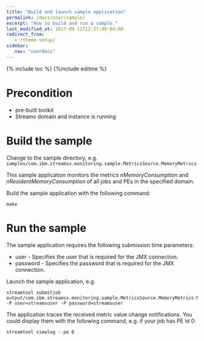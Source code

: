 ```yaml
---
title: "Build and launch sample application"
permalink: /docs/user/sample/
excerpt: "How to build and run a sample."
last_modified_at: 2017-09-11T12:37:48-04:00
redirect_from:
   - /theme-setup/
sidebar:
   nav: "userdocs"
---
```

{% include toc %}
{%include editme %}

# Precondition

* pre-built toolkit
* Streams domain and instance is running

# Build the sample

Change to the sample directory, e.g. `
samples/com.ibm.streamsx.monitoring.sample.MetricsSource.MemoryMetrics`

This sample application monitors the metrics *nMemoryConsumption* and *nResidentMemoryConsumption* of all jobs and PEs in the specified domain.

Build the sample application with the following command:

    make

# Run the sample

The sample application requires the following submission time parameters:

* user - Specifies the user that is required for the JMX connection.
* password - Specifies the password that is required for the JMX connection.

Launch the sample application, e.g.

    streamtool submitjob output/com.ibm.streamsx.monitoring.sample.MetricsSource.MemoryMetrics.Main.sab -P user=streamsuser -P password=streamsuser

The application traces the received metric value change notifications.
You could display them with the following command, e.g. if your job has PE Id 0:

    streamtool viewlog --pe 0


